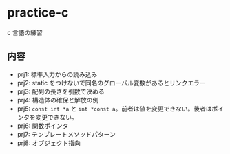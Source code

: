 # practice-c

c 言語の練習

## 内容

- prj1: 標準入力からの読み込み
- prj2: static をつけないで同名のグローバル変数があるとリンクエラー
- prj3: 配列の長さを引数で決める
- prj4: 構造体の確保と解放の例
- prj5: `const int *a` と `int *const a`。前者は値を変更できない。後者はポインタを変更できない。
- prj6: 関数ポインタ
- prj7: テンプレートメソッドパターン
- prj8: オブジェクト指向
